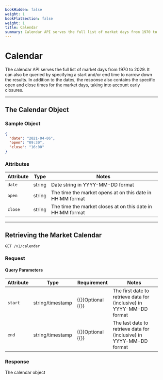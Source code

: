 ```yaml
---
bookHidden: false
weight: 1
bookFlatSection: false
weight: 1
title: Calendar
summary: Calendar API serves the full list of market days from 1970 to 2029.
---
```


# Calendar

The calendar API serves the full list of market days from 1970 to 2029. It can also be queried by specifying a start and/or end time to narrow down the results. In addition to the dates, the response also contains the specific open and close times for the market days, taking into account early closures.

---

## **The Calendar Object**

### Sample Object

```json
{
  "date": "2021-04-06",
  "open": "09:30",
  "close": "16:00"
}
```

### Attributes

| Attribute | Type   | Notes                                                        |
| --------- | ------ | ------------------------------------------------------------ |
| `date`    | string | Date string in YYYY-MM-DD format                             |
| `open`    | string | The time the market opens at on this date in HH:MM format  |
| `close`   | string | The time the market closes at on this date in HH:MM format |

---

## **Retrieving the Market Calendar**

`GET /v1/calendar`

### Request

#### Query Parameters

| Attribute | Type             | Requirement                         | Notes                                           |
| --------- | ---------------- | ----------------------------------- | ----------------------------------------------- |
| `start`   | string/timestamp | {{<hint info>}}Optional {{</hint>}} | The first date to retrieve data for (inclusive) in YYYY-MM-DD format |
| `end`     | string/timestamp | {{<hint info>}}Optional {{</hint>}} | The last date to retrieve data for (inclusive) in YYYY-MM-DD format |

### Response

The calendar object

&nbsp;
